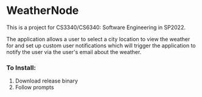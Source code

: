 # WeatherNode
This is a project for CS3340/CS6340: Software Engineering in SP2022.

The application allows a user to select a city location to view the weather for and 
set up custom user notifications which will trigger the application to notify the user
via the user's email about the weather.

### To Install:
  1. Download release binary
  2. Follow prompts
